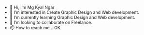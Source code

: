 - 👋 Hi, I’m Mg Kyal Ngar
- 👀 I’m interested in Create Graphic Design and Web development.
- 🌱 I’m currently learning Graphic Design and Web development.
- 💞️ I’m looking to collaborate on Freelance.
- 📫 How to reach me ...OK

<!---
MgKyalNgar/MgKyalNgar is a ✨ special ✨ repository because its `README.md` (this file) appears on your GitHub profile.
You can click the Preview link to take a look at your changes.
--->
